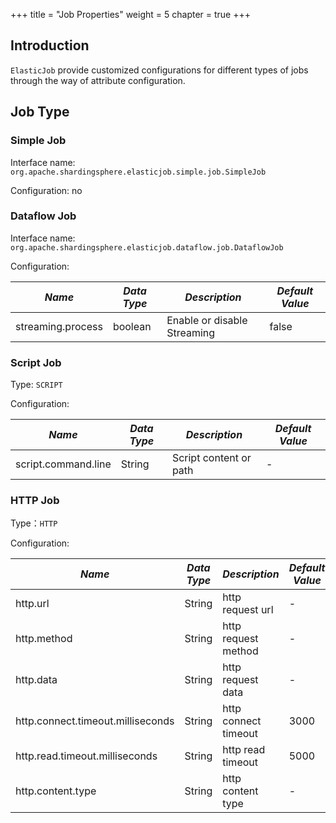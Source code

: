 +++ title = "Job Properties"
weight = 5 chapter = true +++

## Introduction

`ElasticJob` provide customized configurations for different types of jobs through the way of attribute configuration.

## Job Type

### Simple Job

Interface name: `org.apache.shardingsphere.elasticjob.simple.job.SimpleJob`

Configuration: no

### Dataflow Job

Interface name: `org.apache.shardingsphere.elasticjob.dataflow.job.DataflowJob`

Configuration:

| *Name*             | *Data Type*   | *Description*               | *Default Value*  |
| -----------------  | -----------   | --------------------------- | ---------------- |
| streaming.process  | boolean       | Enable or disable Streaming | false            |

### Script Job

Type: `SCRIPT`

Configuration:

| *Name*               | *Data Type*   | *Description*           | *Default Value*  |
| -------------------- | ------------- | ----------------------- | ---------------- |
| script.command.line  | String        | Script content or path  | -                |

### HTTP Job

Type：`HTTP`

Configuration:

| *Name*                             | *Data Type*    | *Description*          |  *Default Value*  |
| ---------------------------------- | -----------    | ----------------       | --------          |
| http.url                           | String         | http request url       | -                 |
| http.method                        | String         | http request method    | -                 |
| http.data                          | String         | http request data      | -                 |
| http.connect.timeout.milliseconds  | String         | http connect timeout   | 3000              |
| http.read.timeout.milliseconds     | String         | http read timeout      | 5000              |
| http.content.type                  | String         | http content type      | -                 |